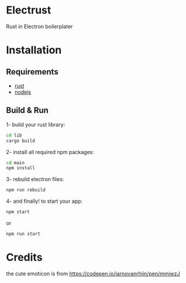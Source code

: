 # Electrust
Rust in Electron boilerplater

# Installation

## Requirements 
- [rust](https://www.rust-lang.org/tools/install)
- [nodejs](https://nodejs.org/en/download/)

## Build & Run

1- build your rust library:
```bash
cd lib 
cargo build
``` 
2- install all required npm packages:
```bash
cd main
npm install
```
3- rebuild electron files:
```bash
npm run rebuild
```
4- and finally! to start your app:
```bash
npm start
```
or
```bash
npm run start
```

# Credits
the cute emoticon is from https://codepen.io/jarnovanrhijn/pen/mmjwzJ